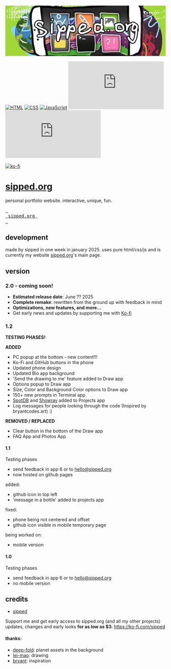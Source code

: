 ![sipped.org header](https://raw.githubusercontent.com/sippedaway/sipped.org/refs/heads/main/pictures/github%20sippedorg.png)

[![HTML](https://img.shields.io/badge/HTML-%23E34F26.svg?logo=html5&logoColor=white)](#)
[![CSS](https://img.shields.io/badge/CSS-1572B6?logo=css3&logoColor=fff)](#)
[![JavaScript](https://img.shields.io/badge/JavaScript-F7DF1E?logo=javascript&logoColor=000)](#)
[![GitHub created at](https://img.shields.io/github/created-at/sippedaway/sipped.org
)](#)
[![GitHub last commit](https://img.shields.io/github/last-commit/sippedaway/sipped.org
)](#)

[![ko-fi](https://ko-fi.com/img/githubbutton_sm.svg)](https://ko-fi.com/K3K31AMKAQ)

# [sipped.org](https://sipped.org)
personal portfolio website. interactive, unique, fun.

[<kbd> <br> sipped.org <br> </kbd>](https://sipped.org)

## development
made by sipped in one week in january 2025. uses pure html/css/js and is currently my website [sipped.org](https://sipped.org/)'s main page.

## version
### 2.0 - coming soon!
- **Estimated release date**: June ?? 2025
- **Complete remake**: rewritten from the ground up with feedback in mind
- **Optimizations, new features, and more...**
- Get early news and updates by supporting me with [Ko-fi](https://ko-fi.com/sipped)
### 1.2
**TESTING PHASES!**

**ADDED**
- PC popup at the bottom - new content!!!
- Ko-Fi and GitHub buttons in the phone
- Updated phone design
- Updated Bio app background
- 'Send the drawing to me' feature added to Draw app
- Options popup to Draw app
- Size, Color and Background Color options to Draw app
- 150+ new prompts in Terminal app
- [SpotDB](https://github.com/sippedaway/SpotDB) and [Showray](https://github.com/sippedaway/Showray) added to Projects app
- Log messages for people looking through the code (Inspired by bryantcodes.art) :)

**REMOVED / REPLACED**
- Clear button in the bottom of the Draw app
- FAQ App and Photos App
#### 1.1
Testing phases
- send feedback in app 6 or to hello@sipped.org
- now hosted on github pages
  
added:
- github icon in top left
- 'message in a bottle' added to projects app
  
fixed:
- phone being not centered and offset
- github icon visible in mobile temporary page
  
being worked on:
- mobile version
#### 1.0
Testing phases
- send feedback in app 6 or to hello@sipped.org
- no mobile version

## credits
- [sipped](https://github.com/sippedaway)

Support me and get early access to sipped.org (and all my other projects) updates, changes and early looks __for as low as $3__: https://ko-fi.com/sipped
#### thanks:
- [deep-fold](deep-fold.itch.io/pixel-planet-generator): planet assets in the background
- [lei-mao](https://leimao.github.io/blog/HTML-Canvas-Mouse-Touch-Drawing/): drawing
- [bryant](https://bryantcodes.art): inspiration
